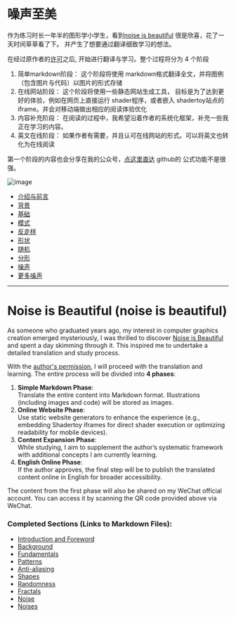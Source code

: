 # 噪声至美


作为练习时长一年半的图形学小学生，看到[noise is beautiful](https://github.com/stegu/noiseisbeautiful) 很是欣喜，花了一天时间草草看了下。 并产生了想要通过翻译细致学习的想法。

在经过原作者的[许可](https://github.com/stegu/noiseisbeautiful/issues/2)之后, 开始进行翻译与学习。整个过程将分为 4 个阶段

1. 简单markdown阶段： 这个阶段将使用 markdown格式翻译全文，并将图例（包含图片与代码）以图片的形式存储
2. 在线网站阶段： 这个阶段将使用一些静态网站生成工具， 目标是为了达到更好的体验，例如在网页上直接运行 shader程序，或者嵌入 shadertoy站点的 iframe。并会对移动端做出相应的阅读体验优化
3. 内容补充阶段： 在阅读的过程中，我希望沿着作者的系统化框架，补充一些我正在学习的内容。
4. 英文在线阶段： 如果作者有需要，并且认可在线网站的形式。可以将英文也转化为在线阅读


第一个阶段的内容也会分享在我的公众号，[点这里直达](https://mp.weixin.qq.com/mp/appmsgalbum?__biz=MzkzNzY1MTM0OQ==&action=getalbum&album_id=3965037268665892870&from_itemidx=1&from_msgid=2247485889&subscene=159&subscene=&scenenote=https%3A%2F%2Fmp.weixin.qq.com%2Fs%2FOBVtrC2zYTEWYwiuy6WMPw&nolastread=1#wechat_redirect) github的 公式功能不是很强。

![image](https://github.com/user-attachments/assets/39bc1856-22b3-427c-9792-ac0080c5655f)


- [介绍与前言](0_Introduction%20and%20Forword.md)
- [背景](3_Background.md)
- [基础](4_Fundamentals.md)
- [模式](5_Patterns.md)
- [反走样](6_Anti-aliasing.md)
- [形状](7_Shapes.md)
- [随机](8_Randomness.md)
- [分形](9_Fractals.md)
- [噪声](10_Noise.md)
- [更多噪声](11_Noises.md)






---

# Noise is Beautiful (noise is beautiful)

As someone who graduated years ago, my interest in computer graphics creation emerged mysteriously, I was thrilled to discover [Noise is Beautiful](https://github.com/stegu/noiseisbeautiful) and spent a day skimming through it. This inspired me to undertake a detailed translation and study process. 

With the [author's permission](https://github.com/stegu/noiseisbeautiful/issues/2), I will proceed with the translation and learning. The entire process will be divided into **4 phases**:

1. **Simple Markdown Phase**:  
   Translate the entire content into Markdown format. Illustrations (including images and code) will be stored as images.  
2. **Online Website Phase**:  
   Use static website generators to enhance the experience (e.g., embedding Shadertoy iframes for direct shader execution or optimizing readability for mobile devices).  
3. **Content Expansion Phase**:  
   While studying, I aim to supplement the author’s systematic framework with additional concepts I am currently learning.  
4. **English Online Phase**:  
   If the author approves, the final step will be to publish the translated content online in English for broader accessibility.  

The content from the first phase will also be shared on my WeChat official account. You can access it by scanning the QR code provided above via WeChat.


### Completed Sections (Links to Markdown Files):
- [Introduction and Foreword](0_Introduction%20and%20Forword.md)  
- [Background](3_Background.md)  
- [Fundamentals](4_Fundamentals.md)
- [Patterns](5_Patterns.md)
- [Anti-aliasing](6_Anti-aliasing.md)
- [Shapes](7_Shapes.md)
- [Randomness](8_Randomness.md)
- [Fractals](9_Fractals.md)
- [Noise](10_Noise.md)
- [Noises](11_Noises.md)


